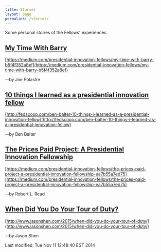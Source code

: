 ```yaml
---
title: Stories
layout: page
permalink: /stories/
---
```


Some personal stories of the Fellows' experiences:

## [My Time With Barry](https://medium.com/presidential-innovation-fellows/my-time-with-barry-b5f4f352a8ef)

[https://medium.com/presidential-innovation-fellows/my-time-with-barry-b5f4f352a8ef](https://medium.com/presidential-innovation-fellows/my-time-with-barry-b5f4f352a8ef)

--by Joe Polastre

## [10 things I learned as a presidential innovation fellow](http://fedscoop.com/ben-balter-10-things-i-learned-as-a-presidential-innovation-fellow)

[http://fedscoop.com/ben-balter-10-things-i-learned-as-a-presidential-innovation-fellow](http://fedscoop.com/ben-balter-10-things-i-learned-as-a-presidential-innovation-fellow)

--by Ben Balter

## [The Prices Paid Project: A Presidential Innovation Fellowship](https://medium.com/presidential-innovation-fellows/the-prices-paid-project-a-presidential-innovation-fellowship-ea7b55a7ed75)

[https://medium.com/presidential-innovation-fellows/the-prices-paid-project-a-presidential-innovation-fellowship-ea7b55a7ed75](https://medium.com/presidential-innovation-fellows/the-prices-paid-project-a-presidential-innovation-fellowship-ea7b55a7ed75)


--by Robert L. Read

## [When Did You Do Your Tour of Duty?](http://www.jasonshen.com/2015/when-did-you-do-your-tour-of-duty/)

[http://www.jasonshen.com/2015/when-did-you-do-your-tour-of-duty/](http://www.jasonshen.com/2015/when-did-you-do-your-tour-of-duty/)

--by Jason Shen


<!-- hhmts start -->Last modified: Tue Nov 11 12:48:40 EST 2014 <!-- hhmts end -->
